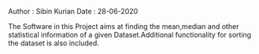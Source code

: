 
Author : Sibin Kurian
Date : 28-06-2020

The Software in this Project aims at finding the mean,median and other statistical information of a given Dataset.Additional functionality for sorting the dataset is also included.

